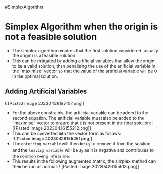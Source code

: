 #SimplexAlgorithm 
# Simplex Algorithm when the origin is not a feasible solution
* The simplex algorithm requires that the first solution considered (usually the origin) is a feasible solution. 
* This can be mitigated by adding artificial variables that allow the origin to be a valid solution, then penalising the use of the artificial variable in the "maximise" vector so that the value of the artificial variable will be 0 in the optimal solution.

## Adding Artificial Variables
![[Pasted image 20230426155107.png]]
* For the above constraints, the artificial variable can be added to the second equation. The artificial variable must also be added to the "maximise" vector to ensure that it is not present in the final solution: 
![[Pasted image 20230426155212.png]]
* This can be converted into the vector form as follows:\
![[Pasted image 20230426155251.png]]
* The `enterring variable` will then be $a_1$ to remove it from the solution and the `leaving variable` will be $s_2$ as it is negative and contributes to the solution being infeasible.
* This results in the following augmented matrix, the simplex method can then be run as normal: ![[Pasted image 20230426155613.png]]